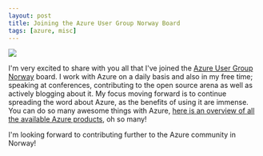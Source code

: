 ```yaml
---
layout: post
title: Joining the Azure User Group Norway Board
tags: [azure, misc]
---
```



[<img src="{{ site.url }}/public/img/azure_user_group_norway.jpg">](https://www.meetup.com/Azure-User-Group-Norway/)

I'm very excited to share with you all that I've joined the [Azure User Group Norway](https://www.meetup.com/Azure-User-Group-Norway/) board. I work with Azure on a daily basis and also in my free time; speaking at conferences, contributing to the open source arena as well as actively blogging about it. My focus moving forward is to continue spreading the word about Azure, as the benefits of using it are immense. You can do so many awesome things with Azure, [here is an overview of all the available Azure products](https://azure.microsoft.com/en-us/services/), oh so many!

I'm looking forward to contributing further to the Azure community in Norway!
